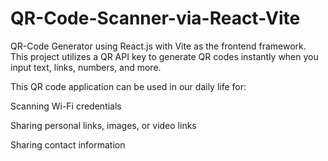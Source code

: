 # QR-Code-Scanner-via-React-Vite
QR-Code Generator using React.js with Vite as the frontend framework. This project utilizes a QR API key to generate QR codes instantly when you input text, links, numbers, and more.

This QR code application can be used in our daily life for:

Scanning Wi-Fi credentials

Sharing personal links, images, or video links

Sharing contact information
